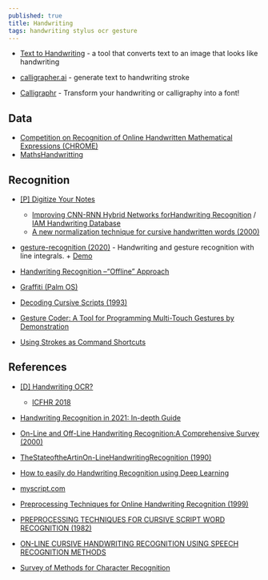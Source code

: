 ```yaml
---
published: true
title: Handwriting
tags: handwriting stylus ocr gesture
---
```


- [Text to Handwriting](https://saurabhdaware.github.io/text-to-handwriting/) - a tool that converts text to an image that looks like handwriting
- [calligrapher.ai](https://www.calligrapher.ai/) - generate text to handwriting stroke

- [Calligraphr](https://www.calligraphr.com/en/) - Transform your handwriting or calligraphy into a font!

## Data
- [Competition on Recognition of Online Handwritten Mathematical Expressions (CHROME)](https://www.isical.ac.in/~crohme/CROHME_data.html)
- [MathsHandwritting](https://github.com/WenHanGao/MathsHandwritting)

## Recognition
- [[P] Digitize Your Notes](https://www.reddit.com/r/MachineLearning/comments/kykhc1/p_digitize_your_notes/gjpvkiu/)
	- [Improving CNN-RNN Hybrid Networks forHandwriting Recognition](http://cdn.iiit.ac.in/cdn/cvit.iiit.ac.in/images/ConferencePapers/2018/improving-cnn-rnn.pdf) / [IAM Handwriting Database](https://fki.tic.heia-fr.ch/databases/iam-handwriting-database)
    - [A new normalization technique for cursive handwritten words (2000)](https://citeseerx.ist.psu.edu/viewdoc/download?doi=10.1.1.31.8075&rep=rep1&type=pdf)
    
- [gesture-recognition (2020)](https://github.com/justinmeiners/gesture-recognition) - Handwriting and gesture recognition with line integrals. + [Demo](https://justinmeiners.github.io/gesture-recognition/)
- [Handwriting Recognition –“Offline” Approach](https://cs.stanford.edu/people/adityaj/HandwritingRecognition.pdf)
- [Graffiti (Palm OS)](https://en.wikipedia.org/wiki/Graffiti_%28Palm_OS%29)

- [Decoding Cursive Scripts (1993)](https://papers.nips.cc/paper/1993/file/795c7a7a5ec6b460ec00c5841019b9e9-Paper.pdf)

- [Gesture Coder: A Tool for Programming Multi-Touch Gestures by Demonstration](https://www.google.com/search?hl=en&q=https%3A%2F%2Fstatic.googleusercontent.com%2Fmedia%2Fresearch.google.com%2Fen%2Fpubs%2Farchive%2F38088.pdf)
- [Using Strokes as Command Shortcuts](https://www.lri.fr/~appert/website/papers/StrokeShortcuts.pdf)

## References
- [[D] Handwriting OCR?](https://www.reddit.com/r/MachineLearning/comments/8tbdmh/d_handwriting_ocr/)
	- [ICFHR 2018](http://icfhr2018.org/)
- [Handwriting Recognition in 2021: In-depth Guide](https://research.aimultiple.com/handwriting-recognition/)
- [On-Line and Off-Line Handwriting Recognition:A Comprehensive Survey (2000)](https://citeseerx.ist.psu.edu/viewdoc/download?doi=10.1.1.696.905&rep=rep1&type=pdf)
- [TheStateoftheArtinOn-LineHandwritingRecognition (1990)](http://www.csis.pace.edu/~ctappert/dps/pdf/pen-tappert.pdf)

- [How to easily do Handwriting Recognition using Deep Learning](https://nanonets.com/blog/handwritten-character-recognition/)

- [myscript.com](https://www.myscript.com/)
- [Preprocessing Techniques for Online Handwriting Recognition (1999)](https://citeseerx.ist.psu.edu/viewdoc/download?doi=10.1.1.59.4416&rep=rep1&type=pdf)
- [PREPROCESSING TECHNIQUES FOR CURSIVE SCRIPT WORD RECOGNITION (1982)](https://deepblue.lib.umich.edu/bitstream/handle/2027.42/25418/0000867.pdf;sequence=1)
- [ON-LINE CURSIVE HANDWRITING RECOGNITION USING SPEECH RECOGNITION  METHODS](https://www.cc.gatech.edu/fac/Thad.Starner/p/032_10_face&handwriting/on-line-cursive-handwriting-recognition-ASSP94.pdf)

- [Survey of Methods for Character Recognition](https://www.ijeit.com/vol%201/Issue%205/IJEIT1412201205_36.pdf)
